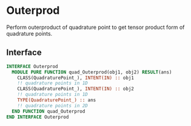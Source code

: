 # Outerprod

Perform outerproduct of quadrature point to get tensor product form of quadrature points.

## Interface

```fortran
INTERFACE Outerprod
  MODULE PURE FUNCTION quad_Outerprod(obj1, obj2) RESULT(ans)
    CLASS(QuadraturePoint_), INTENT(IN) :: obj1
    !! quadrature points in 1D
    CLASS(QuadraturePoint_), INTENT(IN) :: obj2
    !! quadrature points in 1D
    TYPE(QuadraturePoint_) :: ans
    !! quadrature points in 2D
  END FUNCTION quad_Outerprod
END INTERFACE Outerprod
```
